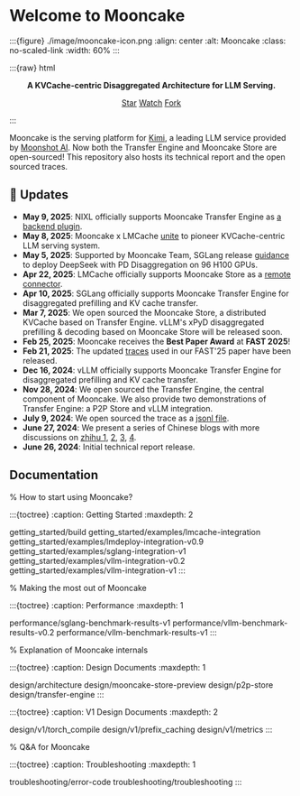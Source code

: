 # Welcome to Mooncake

:::{figure} ./image/mooncake-icon.png
:align: center
:alt: Mooncake
:class: no-scaled-link
:width: 60%
:::

:::{raw} html
<p style="text-align:center">
<strong>A KVCache-centric Disaggregated Architecture for LLM Serving.
</strong>
</p>

<p style="text-align:center">
<script async defer src="https://buttons.github.io/buttons.js"></script>
<a class="github-button" href="https://github.com/kvcache-ai/Mooncake" data-show-count="true" data-size="large" aria-label="Star">Star</a>
<a class="github-button" href="https://github.com/kvcache-ai/Mooncake/subscription" data-icon="octicon-eye" data-size="large" aria-label="Watch">Watch</a>
<a class="github-button" href="https://github.com/kvcache-ai/Mooncake/fork" data-icon="octicon-repo-forked" data-size="large" aria-label="Fork">Fork</a>
</p>
:::

Mooncake is the serving platform for  <a href="https://kimi.ai/">Kimi</a>, a leading LLM service provided by <a href="https://www.moonshot.cn/">Moonshot AI</a>.
Now both the Transfer Engine and Mooncake Store are open-sourced!
This repository also hosts its technical report and the open sourced traces. 

<h2 id="updates">🔄 Updates</h2>

 - **May 9, 2025**: NIXL officially supports Mooncake Transfer Engine as [a backend plugin](https://github.com/ai-dynamo/nixl/blob/main/src/plugins/mooncake/README.md).
 - **May 8, 2025**: Mooncake x LMCache <a href="https://github.com/kvcache-ai/Mooncake/blob/main/doc/en/lmcache-integration.md" target="_blank">unite</a> to pioneer KVCache-centric LLM serving system.
 - **May 5, 2025**: Supported by Mooncake Team, SGLang release <a href="https://lmsys.org/blog/2025-05-05-large-scale-ep/" target="_blank">guidance</a> to deploy DeepSeek with PD Disaggregation on 96 H100 GPUs.
 - **Apr 22, 2025**: LMCache officially supports Mooncake Store as a <a href="https://blog.lmcache.ai/2025-04-22-tencent/" target="_blank">remote connector</a>.
 - **Apr 10, 2025**: SGLang officially supports Mooncake Transfer Engine for disaggregated prefilling and KV cache transfer.
 - **Mar 7, 2025**: We open sourced the Mooncake Store, a distributed KVCache based on Transfer Engine. vLLM's xPyD disaggregated prefilling & decoding based on Mooncake Store will be released soon.
 - **Feb 25, 2025**: Mooncake receives the **Best Paper Award** at **FAST 2025**!
 - **Feb 21, 2025**: The updated <a href="https://github.com/kvcache-ai/Mooncake/tree/main/FAST25-release/traces" target="_blank">traces</a> used in our FAST'25 paper have been released.
 - **Dec 16, 2024**: vLLM officially supports Mooncake Transfer Engine for disaggregated prefilling and KV cache transfer.
 - **Nov 28, 2024**: We open sourced the Transfer Engine, the central component of Mooncake. We also provide two demonstrations of Transfer Engine: a P2P Store and vLLM integration.
 - **July 9, 2024**: We open sourced the trace as a <a href="https://github.com/kvcache-ai/Mooncake/blob/main/mooncake_trace.jsonl" target="_blank">jsonl file</a>.
 - **June 27, 2024**: We present a series of Chinese blogs with more discussions on <a href="https://zhuanlan.zhihu.com/p/705754254">zhihu 1</a>, <a href="https://zhuanlan.zhihu.com/p/705910725">2</a>, <a href="https://zhuanlan.zhihu.com/p/706204757">3</a>, <a href="https://zhuanlan.zhihu.com/p/707997501">4</a>.
 - **June 26, 2024**: Initial technical report release.

## Documentation

% How to start using Mooncake?

:::{toctree}
:caption: Getting Started
:maxdepth: 2

getting_started/build
getting_started/examples/lmcache-integration
getting_started/examples/lmdeploy-integration-v0.9
getting_started/examples/sglang-integration-v1
getting_started/examples/vllm-integration-v0.2
getting_started/examples/vllm-integration-v1
:::

% Making the most out of Mooncake

:::{toctree}
:caption: Performance
:maxdepth: 1

performance/sglang-benchmark-results-v1
performance/vllm-benchmark-results-v0.2
performance/vllm-benchmark-results-v1
:::

% Explanation of Mooncake internals

:::{toctree}
:caption: Design Documents
:maxdepth: 1

design/architecture
design/mooncake-store-preview
design/p2p-store
design/transfer-engine
:::

:::{toctree}
:caption: V1 Design Documents
:maxdepth: 2

design/v1/torch_compile
design/v1/prefix_caching
design/v1/metrics
:::

% Q&A for Mooncake

:::{toctree}
:caption: Troubleshooting
:maxdepth: 1

troubleshooting/error-code
troubleshooting/troubleshooting
:::

